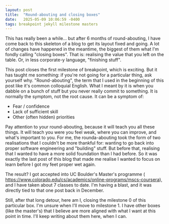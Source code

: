 ```yaml
---
layout: post
title:  "Round-abouting and closing boxes"
date:   2025-05-09 10:06:59 -0400
tags: breakpoint jekyll milestone masters 
---
```

This has really been a while... but after 6 months of round-abouting, I have
come back to this skeleton of a blog to get its layout fixed and going. A lot of
changes have happened in the meantime, the biggest of them what I'm fondly
calling "closing boxes". That is: realising the value that you left on the
table. Or, in less corporate-y language, "finishing stuff".

This post closes the first milestone of breakpoint, which is exciting. But it
has taught me something: if you're not going for a particular thing, ask
yourself why. "Round-abouting", the term that I used in the beginning of this
post like it's common colloquial English. What I meant by it is when you dabble
on a bunch of stuff but you never really commit to something. It is normally the
symptom, not the root cause. It can be a symptom of:

* Fear / confidence
* Lack of sufficient skill
* Other (often hidden) priorities

Pay attention to your round-abouting, because it will teach you all these
things. It will teach you were you feel weak, where you can improve, and what's
important to you. For me, the rounda-abouting took the form of two realisations
that I couldn't be more thankful for: wanting to go back into proper software
engineering and "building" stuff. But before that, realising that I wanted to
have a more solid foundation than I had before. So it was exactly the last post
of this blog that made me realise I wanted to focus on learn before I got my
feet proper wet again.

The result? I got accepted into UC Boulder's Master's programme (
https://www.colorado.edu/cs/academics/online-programs/mscs-coursera), and I have
taken about 7 classes to date. I'm having a blast, and it was directly tied to
that one post back in December.

Still, after that long detour, here am I, closing the milestone 0 of this
particular box. I'm unsure when I'll move to milestone 1. I have other boxes
(like the master's) that I believe are more aligned with what I want at this
point in time. I'll keep writing about them here, when I can.
